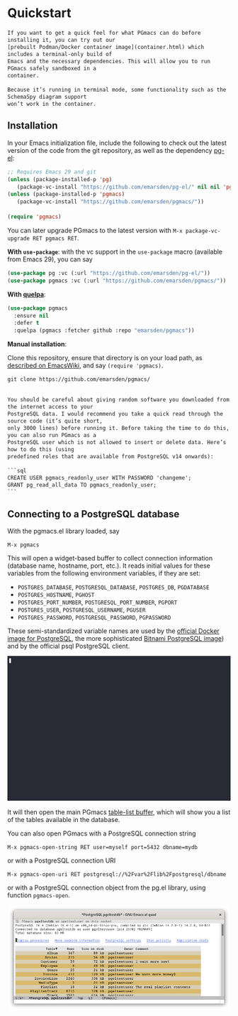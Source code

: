 # Quickstart

~~~admonish note title="Try it out before installing"
If you want to get a quick feel for what PGmacs can do before installing it, you can try out our
[prebuilt Podman/Docker container image](container.html) which includes a terminal-only build of
Emacs and the necessary dependencies. This will allow you to run PGmacs safely sandboxed in a
container.

Because it’s running in terminal mode, some functionality such as the SchemaSpy diagram support
won’t work in the container.
~~~


## Installation

In your Emacs initialization file, include the following to check out the latest version of the code
from the git repository, as well as the dependency [pg-el](https://github.com/emarsden/pg-el/):

```lisp
;; Requires Emacs 29 and git
(unless (package-installed-p 'pg)
   (package-vc-install "https://github.com/emarsden/pg-el/" nil nil 'pg))
(unless (package-installed-p 'pgmacs)
   (package-vc-install "https://github.com/emarsden/pgmacs/"))

(require 'pgmacs)
```

You can later upgrade PGmacs to the latest version with `M-x package-vc-upgrade RET pgmacs RET`.

**With `use-package`**: with the vc support in the `use-package` macro (available from Emacs 29),
you can say

```lisp
(use-package pg :vc (:url "https://github.com/emarsden/pg-el/"))
(use-package pgmacs :vc (:url "https://github.com/emarsden/pgmacs/"))
```

**With [quelpa](https://github.com/quelpa/quelpa)**: 

```lisp
(use-package pgmacs
  :ensure nil
  :defer t
  :quelpa (pgmacs :fetcher github :repo "emarsden/pgmacs"))
```

**Manual installation**:

Clone this repository, ensure that directory is on your load path, as [described on
EmacsWiki](https://www.emacswiki.org/emacs/LoadPath), and say `(require 'pgmacs)`.

```shell
git clone https://github.com/emarsden/pgmacs/
```


~~~admonish warning title="Setting up a PostgreSQL user with limited privileges"

You should be careful about giving random software you downloaded from the internet access to your
PostgreSQL data. I would recommend you take a quick read through the source code (it’s quite short,
only 3000 lines) before running it. Before taking the time to do this, you can also run PGmacs as a
PostgreSQL user which is not allowed to insert or delete data. Here’s how to do this (using
predefined roles that are available from PostgreSQL v14 onwards): 

```sql
CREATE USER pgmacs_readonly_user WITH PASSWORD 'changeme';
GRANT pg_read_all_data TO pgmacs_readonly_user;
```
~~~


## Connecting to a PostgreSQL database

With the pgmacs.el library loaded, say 

    M-x pgmacs
    
This will open a widget-based buffer to collect connection information (database name, hostname,
port, etc.). It reads initial values for these variables from the following environment variables,
if they are set:

- `POSTGRES_DATABASE`, `POSTGRESQL_DATABASE`, `POSTGRES_DB`, `PGDATABASE`
- `POSTGRES_HOSTNAME`, `PGHOST`
- `POSTGRES_PORT_NUMBER`, `POSTGRESQL_PORT_NUMBER`, `PGPORT`
- `POSTGRES_USER`, `POSTGRESQL_USERNAME`, `PGUSER`
- `POSTGRES_PASSWORD`, `POSTGRESQL_PASSWORD`, `PGPASSWORD`

These semi-standardized variable names are used by the [official Docker image for
PostgreSQL](https://hub.docker.com/_/postgres/), the more sophisticated [Bitnami PostgreSQL
image](https://registry.hub.docker.com/r/bitnami/postgresql)) and by the official psql PostgreSQL client.

![Screenshot connection widget](img/connect-widget-table-list.gif)

It will then open the main PGmacs [table-list buffer](table-list.html), which will show you a list
of the tables available in the database.

You can also open PGmacs with a PostgreSQL connection string

    M-x pgmacs-open-string RET user=myself port=5432 dbname=mydb

or with a PostgreSQL connection URI

    M-x pgmacs-open-uri RET postgresql://%2Fvar%2Flib%2Fpostgresql/dbname

or with a PostgreSQL connection object from the pg.el library, using function `pgmacs-open`.


![Screenshot table list](img/screenshot-overview.png)


